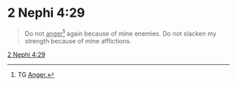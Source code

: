 # 2 Nephi 4:29

> Do not <u>anger</u>[^a] again because of mine enemies. Do not slacken my strength because of mine afflictions.

[2 Nephi 4:29](https://www.churchofjesuschrist.org/study/scriptures/bofm/2-ne/4?lang=eng&id=p29#p29)


[^a]: TG [Anger.](https://www.churchofjesuschrist.org/study/scriptures/tg/anger?lang=eng)
